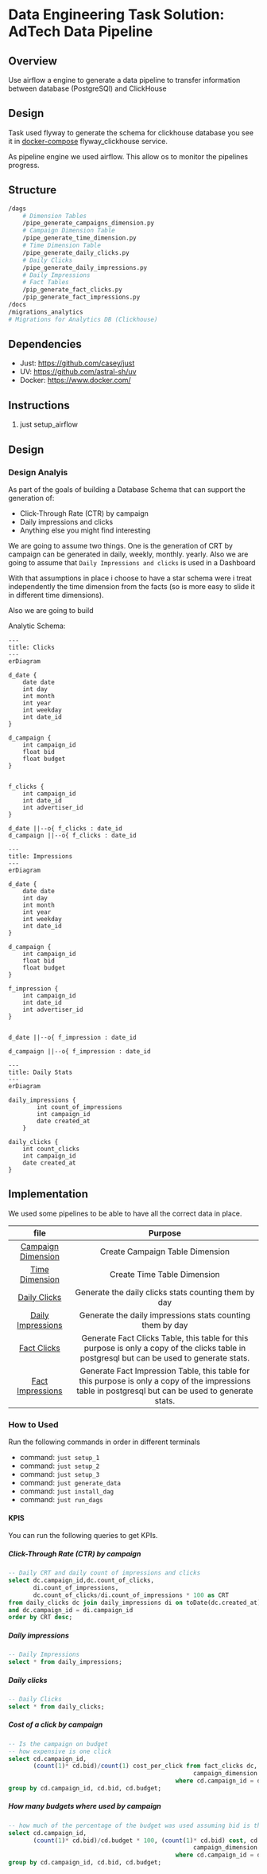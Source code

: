 # Data Engineering Task Solution: AdTech Data Pipeline

## Overview

Use airflow a engine to generate a data pipeline to transfer information between database (PostgreSQl) and ClickHouse

## Design

Task used flyway to generate the schema for clickhouse database you see it in [docker-compose](./docker-compose.yaml) flyway_clickhouse service.

As pipeline engine we used airflow. This allow os to monitor the pipelines progress.

## Structure

```bash
/dags
    # Dimension Tables
    /pipe_generate_campaigns_dimension.py 
    # Campaign Dimension Table
    /pipe_generate_time_dimension.py
    # Time Dimension Table
    /pipe_generate_daily_clicks.py
    # Daily Clicks
    /pipe_generate_daily_impressions.py
    # Daily Impressions
    # Fact Tables
    /pip_generate_fact_clicks.py
    /pip_generate_fact_impressions.py
/docs
/migrations_analytics
# Migrations for Analytics DB (Clickhouse)
```

## Dependencies

- Just: https://github.com/casey/just
- UV: https://github.com/astral-sh/uv
- Docker: https://www.docker.com/

## Instructions

1. just setup_airflow

## Design

### Design Analyis

As part of the goals of building a Database Schema that can support the generation of: 

   - Click-Through Rate (CTR) by campaign
   - Daily impressions and clicks
   - Anything else you might find interesting

We are going to assume two things. One is the generation of CRT by campaign can be generated in daily, weekly, monthly. yearly. Also we are going to assume that `Daily Impressions and clicks` is  used in a Dashboard

With that assumptions in place i choose to have a star schema were i treat independently the time dimension  from the facts (so is more easy to slide it in different time dimensions).

Also we are going to build







Analytic Schema:
```mermaid
---
title: Clicks
---
erDiagram

d_date { 
    date date
    int day
    int month
    int year 
    int weekday
    int date_id
}

d_campaign {
    int campaign_id
    float bid
    float budget
}


f_clicks {
    int campaign_id
    int date_id
    int advertiser_id
}

d_date ||--o{ f_clicks : date_id
d_campaign ||--o{ f_clicks : date_id

```


```mermaid
---
title: Impressions
---
erDiagram

d_date { 
    date date
    int day
    int month
    int year 
    int weekday
    int date_id
}

d_campaign {
    int campaign_id
    float bid
    float budget
}

f_impression {
    int campaign_id
    int date_id
    int advertiser_id
}


d_date ||--o{ f_impression : date_id

d_campaign ||--o{ f_impression : date_id

```

```mermaid
---
title: Daily Stats
---
erDiagram

daily_impressions {
        int count_of_impressions 
        int campaign_id
        date created_at
    }

daily_clicks {
    int count_clicks 
    int campaign_id
    date created_at
}
```

## Implementation

We used some pipelines to be able to have all the correct data in place.

|  file | Purpose |    
|:-----:|:-------:|
| [Campaign Dimension](/dags/pipe_generate_campaigns_dimension.py) | Create Campaign Table Dimension |
| [Time Dimension](/dags/pipe_generate_time_dimension.py) | Create Time Table Dimension |
| [Daily Clicks](/dags/pipe_generate_daily_clicks.py) | Generate the daily clicks stats counting them by day |
| [Daily Impressions](/dags/pipe_generate_daily_impressions.py) | Generate the daily impressions stats counting them by day |
| [Fact Clicks](/dags/pipe_generate_daily_clicks.py) | Generate Fact Clicks Table, this table for this purpose is only a copy of the clicks table in postgresql but can be used to generate stats. |
| [Fact Impressions](/dags/pipe_generate_daily_impressions.py) | Generate Fact Impression Table, this table for this purpose is only a copy of the impressions table in postgresql but can be used to generate stats. |


### How to Used

Run the following commands in order in different terminals

- command: `just setup_1`
- command: `just setup_2`
- command: `just setup_3`
- command: `just generate_data`
- command: `just install_dag`
- command: `just run_dags`


#### KPIS
You can run the following queries to get KPIs.

##### Click-Through Rate (CTR) by campaign

```sql
-- Daily CRT and daily count of impressions and clicks
select dc.campaign_id,dc.count_of_clicks,
       di.count_of_impressions,
       dc.count_of_clicks/di.count_of_impressions * 100 as CRT
from daily_clicks dc join daily_impressions di on toDate(dc.created_at) = toDate(di.created_at)
and dc.campaign_id = di.campaign_id
order by CRT desc;
```

##### Daily impressions

```sql
-- Daily Impressions
select * from daily_impressions;
```

##### Daily clicks

```sql
-- Daily Clicks
select * from daily_clicks;
```

##### Cost of a click by campaign

```sql
-- Is the campaign on budget
-- how expensive is one click
select cd.campaign_id,
       (count(1)* cd.bid)/count(1) cost_per_click from fact_clicks dc,
                                                    campaign_dimension cd
                                               where cd.campaign_id = dc.campaign_id
group by cd.campaign_id, cd.bid, cd.budget;
```

##### How many budgets where used by campaign 

```sql
-- how much of the percentage of the budget was used assuming bid is the prices of the impression
select cd.campaign_id,
       (count(1)* cd.bid)/cd.budget * 100, (count(1)* cd.bid) cost, cd.budget  from fact_impressions dc,
                                                    campaign_dimension cd
                                               where cd.campaign_id = dc.campaign_id
group by cd.campaign_id, cd.bid, cd.budget;
```

